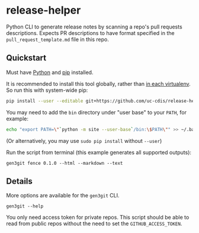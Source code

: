 # release-helper

Python CLI to generate release notes by scanning a repo's pull requests descriptions.
Expects PR descriptions to have format specified in the `pull_request_template.md` file
in this repo.


## Quickstart

Must have [Python](https://www.python.org/downloads/) and
[pip](https://pip.pypa.io/en/stable/installing/) installed.

It is recommended to install this tool globally, rather than [in each virtualenv](
https://pipenv.readthedocs.io/en/latest/install/#pragmatic-installation-of-pipenv). So
run this with system-wide pip:

```bash
pip install --user --editable git+https://github.com/uc-cdis/release-helper.git@master#egg=gen3git
```

You may need to add the `bin` directory under "user base" to your `PATH`, for example:

```bash
echo "export PATH=\"`python -m site --user-base`/bin:\$PATH\"" >> ~/.bash_profile
```

(Or alternatively, you may use `sudo pip install` without `--user`)

Run the script from terminal (this example generates all supported outputs):

```
gen3git fence 0.1.0 --html --markdown --text
```


## Details

More options are available for the `gen3git` CLI.

```
gen3git --help
```

You only need access token for private repos. This script should be able to read from
public repos without the need to set the `GITHUB_ACCESS_TOKEN`.
